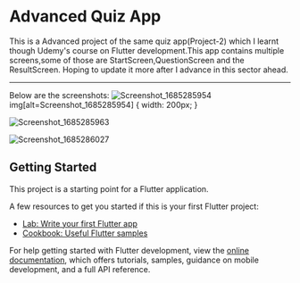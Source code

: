 # Advanced Quiz App

This is a Advanced project of the same quiz app(Project-2) which I learnt though Udemy's course on Flutter development.This app contains multiple screens,some of those are StartScreen,QuestionScreen and the ResultScreen.
Hoping to update it more after I advance in this sector ahead.

<hr>

Below are the screenshots:
![Screenshot_1685285954](https://github.com/HorizonChaser12/Advanced_QuizApp/assets/78254378/8c640148-ed09-4dbb-bf17-869d97c59e4e)
img[alt=Screenshot_1685285954] { width: 200px; }


![Screenshot_1685285963](https://github.com/HorizonChaser12/Advanced_QuizApp/assets/78254378/552da053-34ea-4c91-a1e4-9af81e51607e)

![Screenshot_1685286027](https://github.com/HorizonChaser12/Advanced_QuizApp/assets/78254378/bf7c7930-6b08-4cdf-92a0-c8d9e62657bd)

</hr>

## Getting Started

This project is a starting point for a Flutter application.

A few resources to get you started if this is your first Flutter project:

- [Lab: Write your first Flutter app](https://docs.flutter.dev/get-started/codelab)
- [Cookbook: Useful Flutter samples](https://docs.flutter.dev/cookbook)

For help getting started with Flutter development, view the
[online documentation](https://docs.flutter.dev/), which offers tutorials,
samples, guidance on mobile development, and a full API reference.
